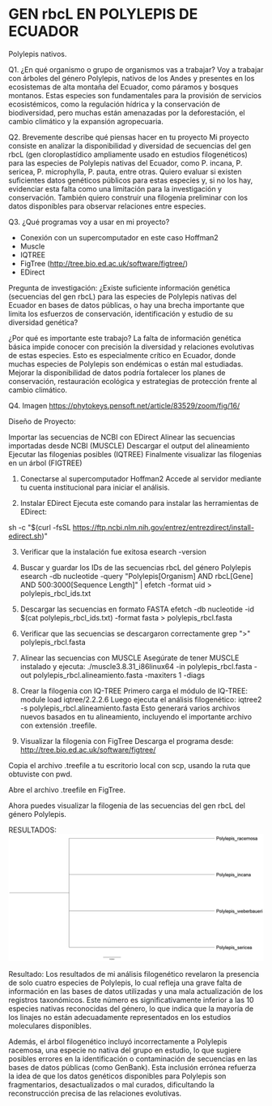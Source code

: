 # GEN rbcL EN POLYLEPIS DE ECUADOR
Polylepis nativos.

Q1. ¿En qué organismo o grupo de organismos vas a trabajar?
Voy a trabajar con árboles del género Polylepis, nativos de los Andes y presentes en los ecosistemas de alta montaña del Ecuador, como páramos y bosques montanos. Estas especies son fundamentales para la provisión de servicios ecosistémicos, como la regulación hídrica y la conservación de biodiversidad, pero muchas están amenazadas por la deforestación, el cambio climático y la expansión agropecuaria.

Q2. Brevemente describe qué piensas hacer en tu proyecto
Mi proyecto consiste en analizar la disponibilidad y diversidad de secuencias del gen rbcL (gen cloroplastídico ampliamente usado en estudios filogenéticos) para las especies de Polylepis nativas del Ecuador, como P. incana, P. sericea, P. microphylla, P. pauta, entre otras.
Quiero evaluar si existen suficientes datos genéticos públicos para estas especies y, si no los hay, evidenciar esta falta como una limitación para la investigación y conservación. También quiero construir una filogenia preliminar con los datos disponibles para observar relaciones entre especies.

Q3. ¿Qué programas voy a usar en mi proyecto?

- Conexión con un supercomputador en este caso Hoffman2
- Muscle
- IQTREE
- FigTree (http://tree.bio.ed.ac.uk/software/figtree/)
- EDirect

Pregunta de investigación:
¿Existe suficiente información genética (secuencias del gen rbcL) para las especies de Polylepis nativas del Ecuador en bases de datos públicas, o hay una brecha importante que limita los esfuerzos de conservación, identificación y estudio de su diversidad genética?

¿Por qué es importante este trabajo?
La falta de información genética básica impide conocer con precisión la diversidad y relaciones evolutivas de estas especies. Esto es especialmente crítico en Ecuador, donde muchas especies de Polylepis son endémicas o están mal estudiadas. Mejorar la disponibilidad de datos podría fortalecer los planes de conservación, restauración ecológica y estrategias de protección frente al cambio climático.

Q4. Imagen https://phytokeys.pensoft.net/article/83529/zoom/fig/16/

Diseño de Proyecto:

Importar las secuencias de NCBI con EDirect
Alinear las secuencias importadas desde NCBI (MUSCLE)
Descargar el output del alineamiento
Ejecutar las filogenias posibles (IQTREE)
Finalmente visualizar las filogenias en un árbol (FIGTREE)

1. Conectarse al supercomputador Hoffman2
Accede al servidor mediante tu cuenta institucional para iniciar el análisis.

2. Instalar EDirect
Ejecuta este comando para instalar las herramientas de EDirect:

sh -c "$(curl -fsSL https://ftp.ncbi.nlm.nih.gov/entrez/entrezdirect/install-edirect.sh)"

3. Verificar que la instalación fue exitosa
esearch -version

5. Buscar y guardar los IDs de las secuencias rbcL del género Polylepis
esearch -db nucleotide -query "Polylepis[Organism] AND rbcL[Gene] AND 500:3000[Sequence Length]" |
efetch -format uid > polylepis_rbcl_ids.txt

7. Descargar las secuencias en formato FASTA
efetch -db nucleotide -id $(cat polylepis_rbcl_ids.txt) -format fasta > polylepis_rbcl.fasta

9. Verificar que las secuencias se descargaron correctamente
grep ">" polylepis_rbcl.fasta

11. Alinear las secuencias con MUSCLE
Asegúrate de tener MUSCLE instalado y ejecuta:
./muscle3.8.31_i86linux64 -in polylepis_rbcl.fasta -out polylepis_rbcl.alineamiento.fasta -maxiters 1 -diags

13. Crear la filogenia con IQ-TREE
Primero carga el módulo de IQ-TREE:
module load iqtree/2.2.2.6
Luego ejecuta el análisis filogenético:
iqtree2 -s polylepis_rbcl.alineamiento.fasta
Esto generará varios archivos nuevos basados en tu alineamiento, incluyendo el importante archivo con extensión .treefile.

14. Visualizar la filogenia con FigTree
Descarga el programa desde: http://tree.bio.ed.ac.uk/software/figtree/

Copia el archivo .treefile a tu escritorio local con scp, usando la ruta que obtuviste con pwd.

Abre el archivo .treefile en FigTree.

Ahora puedes visualizar la filogenia de las secuencias del gen rbcL del género Polylepis.

RESULTADOS: 
![ÁRBOL](https://github.com/renatabarreracabezas/PROYECTO-FINAL-BIOINFORMATICA/blob/main/Polylepis_rbcl.fasta.treefile.png)


Resultado: Los resultados de mi análisis filogenético revelaron la presencia de solo cuatro especies de Polylepis, lo cual refleja una grave falta de información en las bases de datos utilizadas y una mala actualización de los registros taxonómicos. Este número es significativamente inferior a las 10 especies nativas reconocidas del género, lo que indica que la mayoría de los linajes no están adecuadamente representados en los estudios moleculares disponibles.

Además, el árbol filogenético incluyó incorrectamente a Polylepis racemosa, una especie no nativa del grupo en estudio, lo que sugiere posibles errores en la identificación o contaminación de secuencias en las bases de datos públicas (como GenBank). Esta inclusión errónea refuerza la idea de que los datos genéticos disponibles para Polylepis son fragmentarios, desactualizados o mal curados, dificultando la reconstrucción precisa de las relaciones evolutivas.
